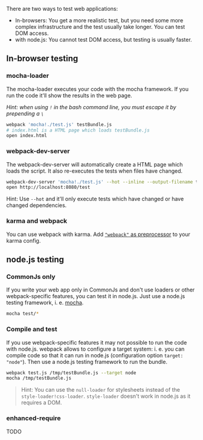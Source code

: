 There are two ways to test web applications:

* In-browsers: You get a more realistic test, but you need some more complex infrastructure and the test usually take longer. You can test DOM access.
* with node.js: You cannot test DOM access, but testing is usually faster.

## In-browser testing

### mocha-loader

The mocha-loader executes your code with the mocha framework. If you run the code it'll show the results in the web page.

*Hint: when using `!` in the bash command line, you must escape it by prepending a `\`*

``` sh
webpack 'mocha!./test.js' testBundle.js
# index.html is a HTML page which loads testBundle.js
open index.html
```

### webpack-dev-server

The webpack-dev-server will automatically create a HTML page which loads the script. It also re-executes the tests when files have changed.

``` sh
webpack-dev-server 'mocha!./test.js' --hot --inline --output-filename test.js
open http://localhost:8080/test
```

Hint: Use `--hot` and it'll only execute tests which have changed or have changed dependencies.

### karma and webpack

You can use webpack with karma. Add [`"webpack"` as preprocessor](https://github.com/webpack/karma-webpack) to your karma config.


## node.js testing

### CommonJs only

If you write your web app only in CommonJs and don't use loaders or other webpack-specific features, you can test it in node.js. Just use a node.js testing framework, i. e. [mocha](http://visionmedia.github.io/mocha/).

``` sh
mocha test/*
```

### Compile and test

If you use webpack-specific features it may not possible to run the code with node.js. webpack allows to configure a target system: i. e. you can compile code so that it can run in node.js (configuration option `target: "node"`). Then use a node.js testing framework to run the bundle.

``` sh
webpack test.js /tmp/testBundle.js --target node
mocha /tmp/testBundle.js
```

> Hint: You can use the `null-loader` for stylesheets instead of the `style-loader!css-loader`. `style-loader` doesn't work in node.js as it requires a DOM.

### enhanced-require

TODO